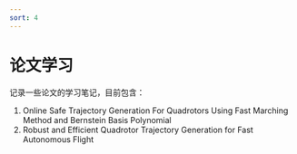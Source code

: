 ```yaml
---
sort: 4
---
```


# 论文学习

记录一些论文的学习笔记，目前包含：

1. Online Safe Trajectory Generation For Quadrotors Using Fast Marching Method and Bernstein Basis Polynomial
2. Robust and Efficient Quadrotor Trajectory Generation for Fast Autonomous Flight